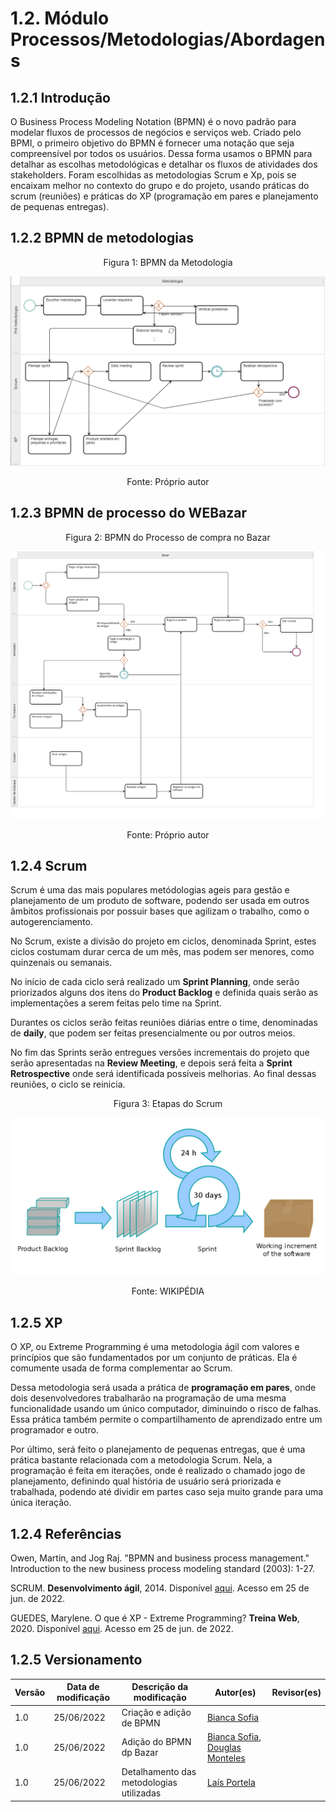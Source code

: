 # 1.2. Módulo Processos/Metodologias/Abordagens
 

## 1.2.1 Introdução
O Business Process Modeling Notation (BPMN) é o novo padrão para modelar
fluxos de processos de negócios e serviços web. Criado pelo BPMI, o primeiro objetivo do BPMN é fornecer uma notação que seja
compreensível por todos os usuários.
Dessa forma usamos o BPMN para detalhar as escolhas metodológicas e detalhar os fluxos de atividades dos stakeholders. Foram escolhidas as metodologias Scrum e Xp, pois se encaixam melhor
no contexto do grupo e do projeto, usando práticas do scrum (reuniões) e práticas do XP (programação em pares e planejamento de pequenas entregas).
 
## 1.2.2 BPMN de metodologias
 
<center>
  <figure>
    <figcaption>Figura 1: BPMN da Metodologia</figcaption>
  </figure>
</center>
 
![BPMN da Metodologia](../img/bpmn_metodologia.png)
 
<center>
  <figure>
    <figcaption>Fonte: Próprio autor</figcaption>
  </figure>
</center>
 
## 1.2.3 BPMN de processo do WEBazar
 
<center>
  <figure>
    <figcaption>Figura 2: BPMN do Processo de compra no Bazar</figcaption>
  </figure>
</center>
 
![BPMN do Processo](../img/bpmn_bazar.svg)
 
<center>
  <figure>
    <figcaption>Fonte: Próprio autor</figcaption>
  </figure>
</center>
 
## 1.2.4 Scrum
 
Scrum é uma das mais populares metódologias ageis para gestão e planejamento de um produto de software, podendo ser usada em outros âmbitos profissionais por possuir bases que agilizam o trabalho, como o autogerenciamento.
 
No Scrum, existe a divisão do projeto em ciclos, denominada Sprint, estes ciclos costumam durar cerca de um mês, mas podem ser menores, como quinzenais ou semanais.
 
No início de cada ciclo será realizado um **Sprint Planning**, onde serão priorizados alguns dos itens do **Product Backlog** e definida quais serão as implementações  a serem feitas pelo time na Sprint.
 
Durantes os ciclos serão feitas reuniões diárias entre o time, denominadas de **daily**, que podem ser feitas presencialmente ou por outros meios.
 
No fim das Sprints serão entregues versões incrementais do projeto que serão apresentadas na **Review Meeting**, e depois será feita a **Sprint Retrospective** onde será identificada possíveis melhorias. Ao final dessas reuniões, o ciclo se reinicia.
 
 <center>
  <figure>
    <figcaption>Figura 3: Etapas do Scrum</figcaption>
  </figure>
</center>
 
![Scrum](../img/scrum_process.png)
 
<center>
  <figure>
    <figcaption>Fonte: WIKIPÉDIA</figcaption>
  </figure>
</center>
 
## 1.2.5 XP
 
O XP, ou Extreme Programming é uma metodologia ágil  com valores e princípios que são fundamentados por um conjunto de práticas. Ela é comumente usada de forma complementar ao Scrum.
 
Dessa metodologia será usada a prática de **programação em pares**, onde dois desenvolvedores trabalharão na programação de uma mesma funcionalidade usando um único computador, diminuindo o risco de falhas. Essa prática também permite o compartilhamento de aprendizado entre um programador e outro.
 
Por último, será feito o planejamento de pequenas entregas, que é uma prática bastante relacionada com a metodologia Scrum. Nela, a programação é feita em iterações, onde é realizado o chamado jogo de planejamento, definindo qual história de usuário será priorizada e trabalhada, podendo até dividir em partes caso seja muito grande para uma única iteração.
 
 
## 1.2.4 Referências
 
Owen, Martin, and Jog Raj. "BPMN and business process management." Introduction to the new business process modeling standard (2003): 1-27.

SCRUM. **Desenvolvimento ágil**, 2014. Disponível [aqui](https://www.desenvolvimentoagil.com.br/scrum/). Acesso em 25 de jun. de 2022.
 
GUEDES, Marylene. O que é XP - Extreme Programming? **Treina Web**, 2020. Disponível [aqui](https://www.treinaweb.com.br/blog/o-que-e-xp-extreme-programming). Acesso em 25 de jun. de 2022.

 
## 1.2.5 Versionamento
 
|Versão|Data de modificação|Descrição da modificação|Autor(es)|Revisor(es)|
|-|-|-|-|-|
|1.0|25/06/2022|Criação e adição de BPMN|[Bianca Sofia](https://github.com/biancasofia)| |
|1.0|25/06/2022|Adição do BPMN dp Bazar|[Bianca Sofia](https://github.com/biancasofia), [Douglas Monteles](https://github.com/douglasmonteles)| |
1.0 | 25/06/2022 | Detalhamento das metodologias utilizadas| [Laís Portela](https://github.com/laispa)
 
 
 
 
 
 
 
 
 
 










